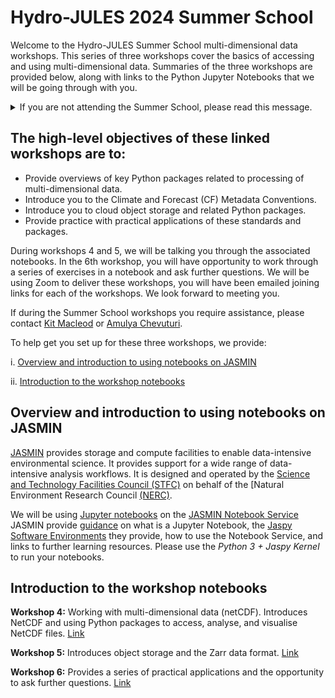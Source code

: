 # Hydro-JULES 2024 Summer School

Welcome to the Hydro-JULES Summer School multi-dimensional data workshops. This series of three workshops cover the basics of accessing and using multi-dimensional data. Summaries of the three workshops are provided below, along with links to the Python Jupyter Notebooks that we will be going through with you. 

<details>
    <summary>If you are not attending the Summer School, please read this message.</summary>
These notebooks were provided as part of the Hydro-JULES summer school. This guidance was written for taking the participants through these notebooks using the JASMIN Notebook Service, where they would have access to the data. You are very welcome to go through these notebooks in your own time. These workshops are based on several excellent tutorials, which you will find links to.
</details>


## The high-level objectives of these linked workshops are to:
- Provide overviews of key Python packages related to processing of multi-dimensional data.
- Introduce you to the Climate and Forecast (CF) Metadata Conventions.
- Introduce you to cloud object storage and related Python packages.
- Provide practice with practical applications of these standards and packages.

During workshops 4 and 5, we will be talking you through the associated notebooks. In the 6th workshop, you will have opportunity to work through a series of exercises in a notebook and ask further questions. We will be using Zoom to deliver these workshops, you will have been emailed joining links for each of the workshops. We look forward to meeting you.

If during the Summer School workshops you require assistance, please contact [Kit Macleod](mailto:kitmac@ceh.ac.uk) or [Amulya Chevuturi](mailto:amuche@ceh.ac.uk). 

To help get you set up for these three workshops, we provide:

i. [Overview and introduction to using notebooks on JASMIN](#overview-and-introduction-to-using-notebooks-on-jasmin)

ii. [Introduction to the workshop notebooks](#introduction-to-the-workshop-notebooks)


## Overview and introduction to using notebooks on JASMIN
[JASMIN](https://jasmin.ac.uk/) provides storage and compute facilities to enable data-intensive environmental science. It provides support for a wide range of data-intensive analysis workflows. It is designed and operated by the [Science and Technology Facilities Council (STFC)](https://www.ukri.org/councils/stfc/) on behalf of the [Natural Environment Research Council [(NERC)](https://www.ukri.org/councils/nerc/). 

We will be using [Jupyter notebooks](https://jupyter.org/) on the [JASMIN Notebook Service](https://notebooks.jasmin.ac.uk/) JASMIN provide [guidance](https://help.jasmin.ac.uk/docs/interactive-computing/jasmin-notebooks-service/) on what is a Jupyter Notebook, the [Jaspy Software Environments](https://help.jasmin.ac.uk/docs/software-on-jasmin/jaspy-envs/) they provide, how to use the Notebook Service, and links to further learning resources. Please use the *Python 3 + Jaspy Kernel* to run your notebooks. 

## Introduction to the workshop notebooks

**Workshop 4:** Working with multi-dimensional data (netCDF). Introduces NetCDF and using Python packages to access, analyse, and visualise NetCDF files. [Link]()

**Workshop 5:** Introduces object storage and the Zarr data format. [Link]()

**Workshop 6:** Provides a series of practical applications and the opportunity to ask further questions. [Link]()
